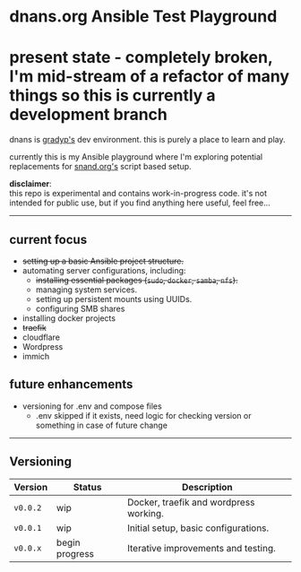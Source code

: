 # dnans.org Ansible Test Playground

# present state - completely broken, I'm mid-stream of a refactor of many things so this is currently a development branch

dnans is [gradyp's](https://www.gradyp.com) dev environment. this is purely a place to learn and play.

currently this is my Ansible playground where I'm exploring potential replacements for [snand.org's](https://snand.org) script based setup.

**disclaimer**:  
this repo is experimental and contains work-in-progress code.  it's not intended for public use, but if you find anything here useful, feel free...

---

## current focus

- ~~setting up a basic Ansible project structure.~~
- automating server configurations, including:
  - ~~installing essential packages (`sudo`, `docker`, `samba`, `nfs`).~~
  - managing system services.
  - setting up persistent mounts using UUIDs.
  - configuring SMB shares
- installing docker projects
- ~~traefik~~
 - cloudflare
 - Wordpress
 - immich


## future enhancements

- versioning for .env and compose files
  - .env skipped if it exists, need logic for checking version or something in case of future change

---

## Versioning

| Version   | Status        | Description                      |
|-----------|---------------|----------------------------------|
| `v0.0.2`  | wip | Docker, traefik and wordpress working. |
| `v0.0.1`  | wip | Initial setup, basic configurations. |
| `v0.0.x`  | begin progress | Iterative improvements and testing. |

